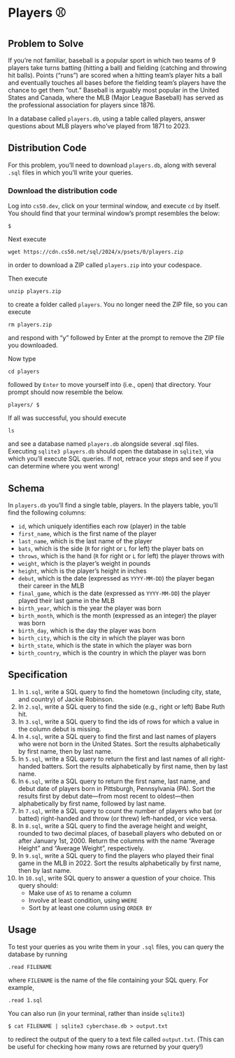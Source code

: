 # Players ⚾

## Problem to Solve

If you’re not familiar, baseball is a popular sport in which two teams of 9 players take turns batting (hitting a ball) and fielding (catching and throwing hit balls). Points (“runs”) are scored when a hitting team’s player hits a ball and eventually touches all bases before the fielding team’s players have the chance to get them “out.” Baseball is arguably most popular in the United States and Canada, where the MLB (Major League Baseball) has served as the professional association for players since 1876.

In a database called `players.db`, using a table called players, answer questions about MLB players who’ve played from 1871 to 2023.


## Distribution Code

For this problem, you’ll need to download `players.db`, along with several `.sql` files in which you’ll write your queries.

### Download the distribution code

Log into `cs50.dev`, click on your terminal window, and execute `cd` by itself. You should find that your terminal window’s prompt resembles the below:

```
$
```

Next execute

```
wget https://cdn.cs50.net/sql/2024/x/psets/0/players.zip
```

in order to download a ZIP called `players.zip` into your codespace.

Then execute

```
unzip players.zip
```

to create a folder called `players`. You no longer need the ZIP file, so you can execute

```
rm players.zip
```

and respond with “y” followed by Enter at the prompt to remove the ZIP file you downloaded.

Now type

```
cd players
```

followed by `Enter` to move yourself into (i.e., open) that directory. Your prompt should now resemble the below.

```
players/ $
```

If all was successful, you should execute

```
ls
```

and see a database named `players.db` alongside several .sql files. Executing `sqlite3 players.db` should open the database in `sqlite3`, via which you’ll execute SQL queries. If not, retrace your steps and see if you can determine where you went wrong!


## Schema

In `players.db` you’ll find a single table, players. In the players table, you’ll find the following columns:

- `id`, which uniquely identifies each row (player) in the table
- `first_name`, which is the first name of the player
- `last_name`, which is the last name of the player
- `bats`, which is the side (`R` for right or `L` for left) the player bats on
- `throws`, which is the hand (`R` for right or `L` for left) the player throws with
- `weight`, which is the player’s weight in pounds
- `height`, which is the player’s height in inches
- `debut`, which is the date (expressed as `YYYY-MM-DD`) the player began their career in the MLB
- `final_game`, which is the date (expressed as `YYYY-MM-DD`) the player played their last game in the MLB
- `birth_year`, which is the year the player was born
- `birth_month`, which is the month (expressed as an integer) the player was born
- `birth_day`, which is the day the player was born
- `birth_city`, which is the city in which the player was born
- `birth_state`, which is the state in which the player was born
- `birth_country`, which is the country in which the player was born


## Specification

1. In `1.sql`, write a SQL query to find the hometown (including city, state, and country) of Jackie Robinson.
2. In `2.sql`, write a SQL query to find the side (e.g., right or left) Babe Ruth hit.
3. In `3.sql`, write a SQL query to find the ids of rows for which a value in the column debut is missing.
4. In `4.sql`, write a SQL query to find the first and last names of players who were not born in the United States. Sort the results alphabetically by first name, then by last name.
5. In `5.sql`, write a SQL query to return the first and last names of all right-handed batters. Sort the results alphabetically by first name, then by last name.
6. In `6.sql`, write a SQL query to return the first name, last name, and debut date of players born in Pittsburgh, Pennsylvania (PA). Sort the results first by debut date—from most recent to oldest—then alphabetically by first name, followed by last name.
7. In `7.sql`, write a SQL query to count the number of players who bat (or batted) right-handed and throw (or threw) left-handed, or vice versa.
8. In `8.sql`, write a SQL query to find the average height and weight, rounded to two decimal places, of baseball players who debuted on or after January 1st, 2000. Return the columns with the name “Average Height” and “Average Weight”, respectively.
9. In `9.sql`, write a SQL query to find the players who played their final game in the MLB in 2022. Sort the results alphabetically by first name, then by last name.
10. In `10.sql`, write SQL query to answer a question of your choice. This query should:
    - Make use of `AS` to rename a column
    - Involve at least condition, using `WHERE`
    - Sort by at least one column using `ORDER BY`


## Usage

To test your queries as you write them in your `.sql` files, you can query the database by running

```
.read FILENAME
```

where `FILENAME` is the name of the file containing your SQL query. For example,

```
.read 1.sql
```

You can also run (in your terminal, rather than inside `sqlite3`)

```
$ cat FILENAME | sqlite3 cyberchase.db > output.txt
```

to redirect the output of the query to a text file called `output.txt`. (This can be useful for checking how many rows are returned by your query!)
